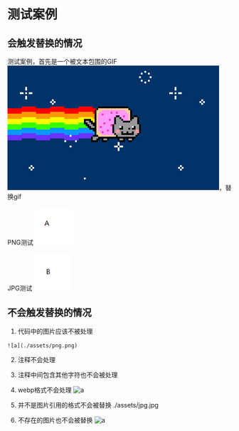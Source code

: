 # 测试案例

## 会触发替换的情况
测试案例，首先是一个被文本包围的GIF ![gif](./assets/gif.gif)，替换gif

PNG测试
![a](./assets/png.png)

JPG测试
![b](./assets/jpg.jpg)


## 不会触发替换的情况

1. 代码中的图片应该不被处理

```
![a](./assets/png.png)
```


2. 注释不会处理
   <!-- ![a](./assets/png.png) -->

3. 注释中间包含其他字符也不会被处理
    <!-- ![b](./assets/jpg.jpg)  ![b](./assets/jpg.jpg) -->

4. webp格式不会处理 
   ![a](./assets/png.webp)

5. 并不是图片引用的格式不会被替换
    ./assets/jpg.jpg

6. 不存在的图片也不会被替换
    ![a](./assets/不存在的图片.jpg)
